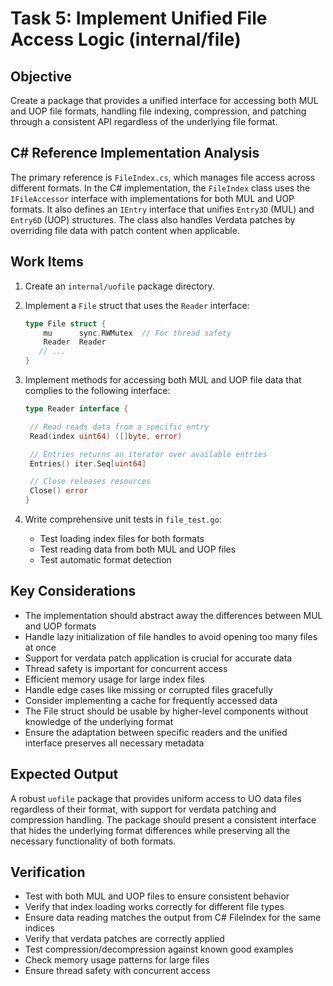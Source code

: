 # Task 5: Implement Unified File Access Logic (internal/file)

## Objective

Create a package that provides a unified interface for accessing both MUL and UOP file formats, handling file indexing, compression, and patching through a consistent API regardless of the underlying file format.

## C# Reference Implementation Analysis

The primary reference is `FileIndex.cs`, which manages file access across different formats. In the C# implementation, the `FileIndex` class uses the `IFileAccessor` interface with implementations for both MUL and UOP formats. It also defines an `IEntry` interface that unifies `Entry3D` (MUL) and `Entry6D` (UOP) structures. The class also handles Verdata patches by overriding file data with patch content when applicable.

## Work Items

1. Create an `internal/uofile` package directory.

2. Implement a `File` struct that uses the `Reader` interface:

   ```go
   type File struct {
       mu      sync.RWMutex  // For thread safety
       Reader  Reader
      // ...
   }
   ```

3. Implement methods for accessing both MUL and UOP file data that complies to the following interface:

   ```go
   type Reader interface {

   	// Read reads data from a specific entry
   	Read(index uint64) ([]byte, error)

   	// Entries returns an iterator over available entries
   	Entries() iter.Seq[uint64]

   	// Close releases resources
   	Close() error
   }

   ```

4. Write comprehensive unit tests in `file_test.go`:
   - Test loading index files for both formats
   - Test reading data from both MUL and UOP files
   - Test automatic format detection

## Key Considerations

- The implementation should abstract away the differences between MUL and UOP formats
- Handle lazy initialization of file handles to avoid opening too many files at once
- Support for verdata patch application is crucial for accurate data
- Thread safety is important for concurrent access
- Efficient memory usage for large index files
- Handle edge cases like missing or corrupted files gracefully
- Consider implementing a cache for frequently accessed data
- The File struct should be usable by higher-level components without knowledge of the underlying format
- Ensure the adaptation between specific readers and the unified interface preserves all necessary metadata

## Expected Output

A robust `uofile` package that provides uniform access to UO data files regardless of their format, with support for verdata patching and compression handling. The package should present a consistent interface that hides the underlying format differences while preserving all the necessary functionality of both formats.

## Verification

- Test with both MUL and UOP files to ensure consistent behavior
- Verify that index loading works correctly for different file types
- Ensure data reading matches the output from C# FileIndex for the same indices
- Verify that verdata patches are correctly applied
- Test compression/decompression against known good examples
- Check memory usage patterns for large files
- Ensure thread safety with concurrent access
